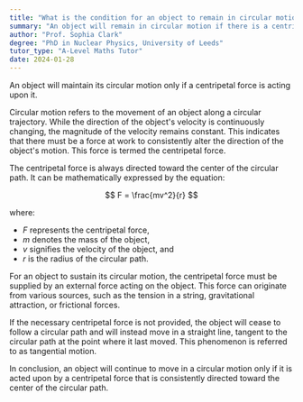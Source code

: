 ```yaml
---
title: "What is the condition for an object to remain in circular motion?"
summary: "An object will remain in circular motion if there is a centripetal force acting on it."
author: "Prof. Sophia Clark"
degree: "PhD in Nuclear Physics, University of Leeds"
tutor_type: "A-Level Maths Tutor"
date: 2024-01-28
---
```


An object will maintain its circular motion only if a centripetal force is acting upon it.

Circular motion refers to the movement of an object along a circular trajectory. While the direction of the object's velocity is continuously changing, the magnitude of the velocity remains constant. This indicates that there must be a force at work to consistently alter the direction of the object's motion. This force is termed the centripetal force.

The centripetal force is always directed toward the center of the circular path. It can be mathematically expressed by the equation:

$$ F = \frac{mv^2}{r} $$

where:
- $F$ represents the centripetal force,
- $m$ denotes the mass of the object,
- $v$ signifies the velocity of the object, and
- $r$ is the radius of the circular path.

For an object to sustain its circular motion, the centripetal force must be supplied by an external force acting on the object. This force can originate from various sources, such as the tension in a string, gravitational attraction, or frictional forces.

If the necessary centripetal force is not provided, the object will cease to follow a circular path and will instead move in a straight line, tangent to the circular path at the point where it last moved. This phenomenon is referred to as tangential motion.

In conclusion, an object will continue to move in a circular motion only if it is acted upon by a centripetal force that is consistently directed toward the center of the circular path.
    